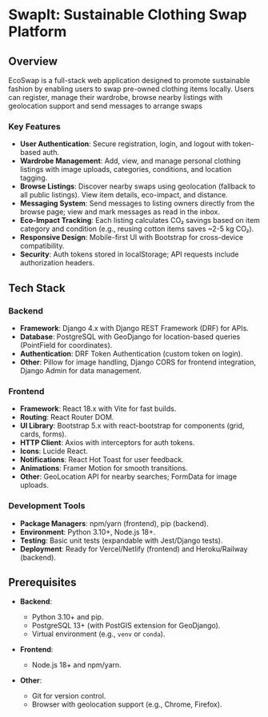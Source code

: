 # SwapIt: Sustainable Clothing Swap Platform

## Overview

EcoSwap is a full-stack web application designed to promote sustainable fashion by enabling users to swap pre-owned clothing items locally. Users can register, manage their wardrobe, browse nearby listings with geolocation support and send messages to arrange swaps

### Key Features
- **User   Authentication**: Secure registration, login, and logout with token-based auth.
- **Wardrobe Management**: Add, view, and manage personal clothing listings with image uploads, categories, conditions, and location tagging.
- **Browse Listings**: Discover nearby swaps using geolocation (fallback to all public listings). View item details, eco-impact, and distance.
- **Messaging System**: Send messages to listing owners directly from the browse page; view and mark messages as read in the inbox.
- **Eco-Impact Tracking**: Each listing calculates CO₂ savings based on item category and condition (e.g., reusing cotton items saves ~2-5 kg CO₂).
- **Responsive Design**: Mobile-first UI with Bootstrap for cross-device compatibility.
- **Security**: Auth tokens stored in localStorage; API requests include authorization headers.

## Tech Stack

### Backend
- **Framework**: Django 4.x with Django REST Framework (DRF) for APIs.
- **Database**: PostgreSQL with GeoDjango for location-based queries (PointField for coordinates).
- **Authentication**: DRF Token Authentication (custom token on login).
- **Other**: Pillow for image handling, Django CORS for frontend integration, Django Admin for data management.

### Frontend
- **Framework**: React 18.x with Vite for fast builds.
- **Routing**: React Router DOM.
- **UI Library**: Bootstrap 5.x with react-bootstrap for components (grid, cards, forms).
- **HTTP Client**: Axios with interceptors for auth tokens.
- **Icons**: Lucide React.
- **Notifications**: React Hot Toast for user feedback.
- **Animations**: Framer Motion for smooth transitions.
- **Other**: GeoLocation API for nearby searches; FormData for image uploads.

### Development Tools
- **Package Managers**: npm/yarn (frontend), pip (backend).
- **Environment**: Python 3.10+, Node.js 18+.
- **Testing**: Basic unit tests (expandable with Jest/Django tests).
- **Deployment**: Ready for Vercel/Netlify (frontend) and Heroku/Railway (backend).

## Prerequisites

- **Backend**:
  - Python 3.10+ and pip.
  - PostgreSQL 13+ (with PostGIS extension for GeoDjango).
  - Virtual environment (e.g., `venv` or `conda`).

- **Frontend**:
  - Node.js 18+ and npm/yarn.

- **Other**:
  - Git for version control.
  - Browser with geolocation support (e.g., Chrome, Firefox).